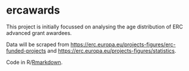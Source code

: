 # ercawards

This project is initially focussed on analysing the age distribution of 
ERC advanced grant awardees.

Data will be scraped from https://erc.europa.eu/projects-figures/erc-funded-projects 
and https://erc.europa.eu/projects-figures/statistics.

Code in R/[Rmarkdown](https://rmarkdown.rstudio.com).
